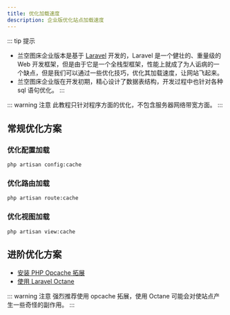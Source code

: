 ```yaml
---
title: 优化加载速度
description: 企业版优化站点加载速度
---
```


::: tip 提示
- 兰空图床企业版本是基于 [Laravel](https://laravel.com) 开发的，Laravel 是一个健壮的、重量级的 Web 开发框架，但是由于它是一个全栈型框架，性能上就成了为人诟病的一个缺点，但是我们可以通过一些优化技巧，优化其加载速度，让网站飞起来。
- 兰空图床企业版在开发初期，精心设计了数据表结构，开发过程中也针对各种 sql 语句优化。
:::

::: warning 注意
此教程只针对程序方面的优化，不包含服务器网络带宽方面。
:::

## 常规优化方案

### 优化配置加载
```shell
php artisan config:cache
```

### 优化路由加载
```shell
php artisan route:cache
```

### 优化视图加载
```shell
php artisan view:cache
```

## 进阶优化方案
- [安装 PHP Opcache 拓展](https://www.php.net/manual/zh/book.opcache.php)<Badge type="tip" text="推荐" vertical="top" />
- [使用 Laravel Octane](https://laravel.com/docs/9.x/octane)<Badge type="danger" text="实验性" vertical="top" />

::: warning 注意
强烈推荐使用 opcache 拓展，使用 Octane 可能会对使站点产生一些奇怪的副作用。
:::